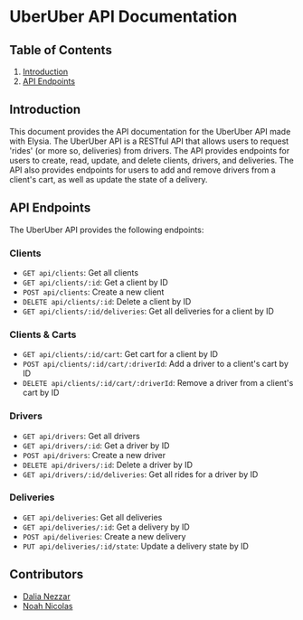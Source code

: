 # UberUber API Documentation

## Table of Contents
1. [Introduction](#introduction)
2. [API Endpoints](#api-endpoints)

## Introduction
This document provides the API documentation for the UberUber API made with Elysia. The UberUber API is a RESTful API that allows users to request 'rides' (or more so, deliveries) from drivers. The API provides endpoints for users to create, read, update, and delete clients, drivers, and deliveries. The API also provides endpoints for users to add and remove drivers from a client's cart, as well as update the state of a delivery.

## API Endpoints
The UberUber API provides the following endpoints:

### Clients
- `GET api/clients`: Get all clients
- `GET api/clients/:id`: Get a client by ID
- `POST api/clients`: Create a new client
- `DELETE api/clients/:id`: Delete a client by ID
- `GET api/clients/:id/deliveries`: Get all deliveries for a client by ID

### Clients & Carts
- `GET api/clients/:id/cart`: Get cart for a client by ID
- `POST api/clients/:id/cart/:driverId`: Add a driver to a client's cart by ID
- `DELETE api/clients/:id/cart/:driverId`: Remove a driver from a client's cart by ID

### Drivers
- `GET api/drivers`: Get all drivers
- `GET api/drivers/:id`: Get a driver by ID
- `POST api/drivers`: Create a new driver
- `DELETE api/drivers/:id`: Delete a driver by ID
- `GET api/drivers/:id/deliveries`: Get all rides for a driver by ID


### Deliveries
- `GET api/deliveries`: Get all deliveries
- `GET api/deliveries/:id`: Get a delivery by ID
- `POST api/deliveries`: Create a new delivery
- `PUT api/deliveries/:id/state`: Update a delivery state by ID


## Contributors
- [Dalia Nezzar](https://avatars.githubusercontent.com/u/113182098?v=4)
- [Noah Nicolas](https://avatars.githubusercontent.com/u/53911681?v=4)